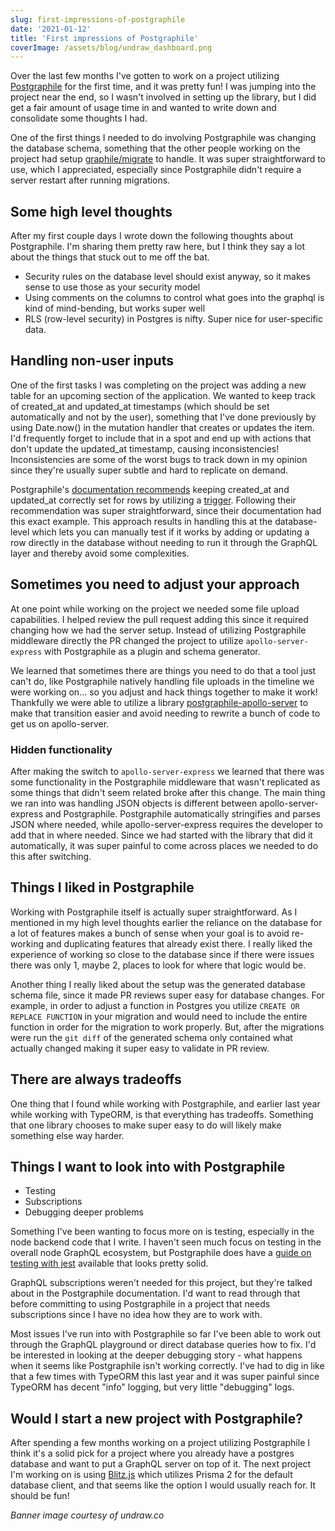 ```yaml
---
slug: first-impressions-of-postgraphile
date: '2021-01-12'
title: 'First impressions of Postgraphile'
coverImage: /assets/blog/undraw_dashboard.png
---
```


Over the last few months I've gotten to work on a project utilizing
[Postgraphile](https://www.graphile.org/postgraphile/) for the first time, and
it was pretty fun! I was jumping into the project near the end, so I wasn't
involved in setting up the library, but I did get a fair amount of usage time in
and wanted to write down and consolidate some thoughts I had.

One of the first things I needed to do involving Postgraphile was changing the
database schema, something that the other people working on the project had
setup [graphile/migrate](https://github.com/graphile/migrate) to handle. It was
super straightforward to use, which I appreciated, especially since Postgraphile
didn't require a server restart after running migrations.

## Some high level thoughts

After my first couple days I wrote down the following thoughts about
Postgraphile. I'm sharing them pretty raw here, but I think they say a lot about
the things that stuck out to me off the bat.

- Security rules on the database level should exist anyway, so it makes sense to
  use those as your security model
- Using comments on the columns to control what goes into the graphql is kind of
  mind-bending, but works super well
- RLS (row-level security) in Postgres is nifty. Super nice for user-specific
  data.

## Handling non-user inputs

One of the first tasks I was completing on the project was adding a new table
for an upcoming section of the application. We wanted to keep track of
created_at and updated_at timestamps (which should be set automatically and not
by the user), something that I've done previously by using Date.now() in the
mutation handler that creates or updates the item. I'd frequently forget to
include that in a spot and end up with actions that don't update the updated_at
timestamp, causing inconsistencies! Inconsistencies are some of the worst bugs
to track down in my opinion since they're usually super subtle and hard to
replicate on demand.

Postgraphile's
[documentation recommends](https://www.graphile.org/postgraphile/postgresql-schema-design/#triggers)
keeping created_at and updated_at correctly set for rows by utilizing a
[trigger](https://www.postgresql.org/docs/current/sql-createtrigger.html).
Following their recommendation was super straightforward, since their
documentation had this exact example. This approach results in handling this at
the database-level which lets you can manually test if it works by adding or
updating a row directly in the database without needing to run it through the
GraphQL layer and thereby avoid some complexities.

## Sometimes you need to adjust your approach

At one point while working on the project we needed some file upload
capabilities. I helped review the pull request adding this since it required
changing how we had the server setup. Instead of utilizing Postgraphile
middleware directly the PR changed the project to utilize
`apollo-server-express` with Postgraphile as a plugin and schema generator.

We learned that sometimes there are things you need to do that a tool just can't
do, like Postgraphile natively handling file uploads in the timeline we were
working on... so you adjust and hack things together to make it work! Thankfully
we were able to utilize a library
[postgraphile-apollo-server](https://github.com/graphile/postgraphile-apollo-server)
to make that transition easier and avoid needing to rewrite a bunch of code to
get us on apollo-server.

### Hidden functionality

After making the switch to `apollo-server-express` we learned that there was
some functionality in the Postgraphile middleware that wasn't replicated as some
things that didn't seem related broke after this change. The main thing we ran
into was handling JSON objects is different between apollo-server-express and
Postgraphile. Postgraphile automatically stringifies and parses JSON where
needed, while apollo-server-express requires the developer to add that in where
needed. Since we had started with the library that did it automatically, it was
super painful to come across places we needed to do this after switching.

## Things I liked in Postgraphile

Working with Postgraphile itself is actually super straightforward. As I
mentioned in my high level thoughts earlier the reliance on the database for a
lot of features makes a bunch of sense when your goal is to avoid re-working and
duplicating features that already exist there. I really liked the experience of
working so close to the database since if there were issues there was only 1,
maybe 2, places to look for where that logic would be.

Another thing I really liked about the setup was the generated database schema
file, since it made PR reviews super easy for database changes. For example, in
order to adjust a function in Postgres you utilize `CREATE OR REPLACE FUNCTION`
in your migration and would need to include the entire function in order for the
migration to work properly. But, after the migrations were run the `git diff` of
the generated schema only contained what actually changed making it super easy
to validate in PR review.

## There are always tradeoffs

One thing that I found while working with Postgraphile, and earlier last year
while working with TypeORM, is that everything has tradeoffs. Something that one
library chooses to make super easy to do will likely make something else way
harder.

## Things I want to look into with Postgraphile

- Testing
- Subscriptions
- Debugging deeper problems

Something I've been wanting to focus more on is testing, especially in the node
backend code that I write. I haven't seen much focus on testing in the overall
node GraphQL ecosystem, but Postgraphile does have a
[guide on testing with jest](https://www.graphile.org/postgraphile/testing-jest/)
available that looks pretty solid.

GraphQL subscriptions weren't needed for this project, but they're talked about
in the Postgraphile documentation. I'd want to read through that before
committing to using Postgraphile in a project that needs subscriptions since I
have no idea how they are to work with.

Most issues I've run into with Postgraphile so far I've been able to work out
through the GraphQL playground or direct database queries how to fix. I'd be
interested in looking at the deeper debugging story - what happens when it seems
like Postgraphile isn't working correctly. I've had to dig in like that a few
times with TypeORM this last year and it was super painful since TypeORM has
decent "info" logging, but very little "debugging" logs.

## Would I start a new project with Postgraphile?

After spending a few months working on a project utilizing Postgraphile I think
it's a solid pick for a project where you already have a postgres database and
want to put a GraphQL server on top of it. The next project I'm working on is
using [Blitz.js](https://blitzjs.com/) which utilizes Prisma 2 for the default
database client, and that seems like the option I would usually reach for. It
should be fun!

_Banner image courtesy of undraw.co_
